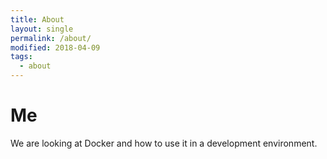 ```yaml
---
title: About
layout: single
permalink: /about/
modified: 2018-04-09
tags:
  - about
---
```


# Me

We are looking at Docker and how to use it in a development environment. 

